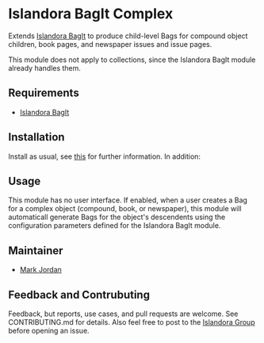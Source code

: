 # Islandora BagIt Complex

Extends [Islandora BagIt](https://github.com/Islandora/islandora_bagit) to produce child-level Bags for compound object children, book pages, and newspaper issues and issue pages.

This module does not apply to collections, since the Islandora BagIt module already handles them.

## Requirements

* [Islandora BagIt](https://github.com/Islandora/islandora_bagit)

## Installation

Install as usual, see [this](https://drupal.org/documentation/install/modules-themes/modules-7) for further information. In addition:

## Usage

This module has no user interface. If enabled, when a user creates a Bag for a complex object (compound, book, or newspaper), this module will automaticall generate Bags for the object's descendents using the configuration parameters defined for the Islandora BagIt module.

## Maintainer

* [Mark Jordan](https://github.com/mjordan)


## Feedback and Contrubuting

Feedback, but reports, use cases, and pull requests are welcome. See CONTRIBUTING.md for details. Also feel free to post to the [Islandora Group](https://groups.google.com/forum/?hl=en&fromgroups#!forum/islandora) before opening an issue.
